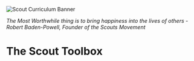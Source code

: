 ![Scout Curriculum Banner](https://raw.githubusercontent.com/rymarktron/scout-toolbox-curriculum/main/assets/Scout-Landscape.png)

*The Most Worthwhile thing is to bring happiness into the lives of others - Robert Baden-Powell, Founder of the Scouts Movement*

# The Scout Toolbox
